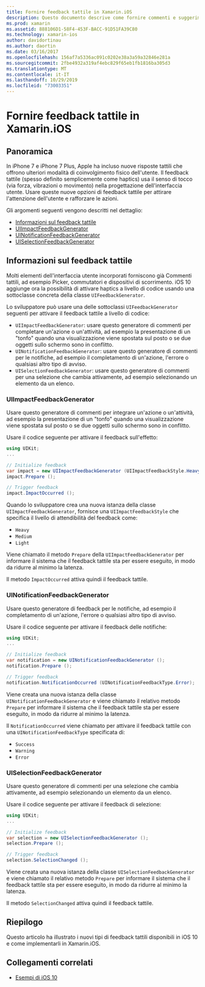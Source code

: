 ```yaml
---
title: Fornire feedback tattile in Xamarin.iOS
description: Questo documento descrive come fornire commenti e suggerimenti tattili in un'app Xamarin.iOS. Vengono illustrati UIImpactFeedbackGenerator, UINotificationFeedbackGenerator e UISelectionFeedbackGenerator.
ms.prod: xamarin
ms.assetid: 888106D1-58F4-453F-BACC-91D51FA39C80
ms.technology: xamarin-ios
author: davidortinau
ms.author: daortin
ms.date: 03/16/2017
ms.openlocfilehash: 156af7a5336ac091c0202e38a3a59a32846e281a
ms.sourcegitcommit: 2fbe4932a319af4ebc829f65eb1fb1816ba305d3
ms.translationtype: MT
ms.contentlocale: it-IT
ms.lasthandoff: 10/29/2019
ms.locfileid: "73003351"
---
```

# <a name="providing-haptic-feedback-in-xamarinios"></a>Fornire feedback tattile in Xamarin.iOS

<a name="Overview" />

## <a name="overview"></a>Panoramica

In iPhone 7 e iPhone 7 Plus, Apple ha incluso nuove risposte tattili che offrono ulteriori modalità di coinvolgimento fisico dell'utente. Il feedback tattile (spesso definito semplicemente come haptics) usa il senso di tocco (via forza, vibrazioni o movimento) nella progettazione dell'interfaccia utente. Usare queste nuove opzioni di feedback tattile per attirare l'attenzione dell'utente e rafforzare le azioni.

Gli argomenti seguenti vengono descritti nel dettaglio:

- [Informazioni sul feedback tattile](#About-Haptic-Feedback)
- [UIImpactFeedbackGenerator](#UIImpactFeedbackGenerator)
- [UINotificationFeedbackGenerator](#UINotificationFeedbackGenerator)
- [UISelectionFeedbackGenerator](#UISelectionFeedbackGenerator)

<a name="About-Haptic-Feedback" />

## <a name="about-haptic-feedback"></a>Informazioni sul feedback tattile

Molti elementi dell'interfaccia utente incorporati forniscono già Commenti tattili, ad esempio Picker, commutatori e dispositivi di scorrimento. iOS 10 aggiunge ora la possibilità di attivare haptics a livello di codice usando una sottoclasse concreta della classe `UIFeedbackGenerator`.

Lo sviluppatore può usare una delle sottoclassi `UIFeedbackGenerator` seguenti per attivare il feedback tattile a livello di codice:

- `UIImpactFeedbackGenerator`: usare questo generatore di commenti per completare un'azione o un'attività, ad esempio la presentazione di un "tonfo" quando una visualizzazione viene spostata sul posto o se due oggetti sullo schermo sono in conflitto.
- `UINotificationFeedbackGenerator`: usare questo generatore di commenti per le notifiche, ad esempio il completamento di un'azione, l'errore o qualsiasi altro tipo di avviso.
- `UISelectionFeedbackGenerator`: usare questo generatore di commenti per una selezione che cambia attivamente, ad esempio selezionando un elemento da un elenco.

<a name="UIImpactFeedbackGenerator" />

### <a name="uiimpactfeedbackgenerator"></a>UIImpactFeedbackGenerator

Usare questo generatore di commenti per integrare un'azione o un'attività, ad esempio la presentazione di un "tonfo" quando una visualizzazione viene spostata sul posto o se due oggetti sullo schermo sono in conflitto.

Usare il codice seguente per attivare il feedback sull'effetto:

```csharp
using UIKit;
...

// Initialize feedback
var impact = new UIImpactFeedbackGenerator (UIImpactFeedbackStyle.Heavy);
impact.Prepare ();

// Trigger feedback
impact.ImpactOccurred ();
```

Quando lo sviluppatore crea una nuova istanza della classe `UIImpactFeedbackGenerator`, fornisce una `UIImpactFeedbackStyle` che specifica il livello di attendibilità del feedback come:

- `Heavy`
- `Medium`
- `Light`

Viene chiamato il metodo `Prepare` della `UIImpactFeedbackGenerator` per informare il sistema che il feedback tattile sta per essere eseguito, in modo da ridurre al minimo la latenza.

Il metodo `ImpactOccurred` attiva quindi il feedback tattile.

<a name="UINotificationFeedbackGenerator" />

### <a name="uinotificationfeedbackgenerator"></a>UINotificationFeedbackGenerator

Usare questo generatore di feedback per le notifiche, ad esempio il completamento di un'azione, l'errore o qualsiasi altro tipo di avviso.

Usare il codice seguente per attivare il feedback delle notifiche:

```csharp
using UIKit;
...

// Initialize feedback
var notification = new UINotificationFeedbackGenerator ();
notification.Prepare ();

// Trigger feedback
notification.NotificationOccurred (UINotificationFeedbackType.Error);
```

Viene creata una nuova istanza della classe `UINotificationFeedbackGenerator` e viene chiamato il relativo metodo `Prepare` per informare il sistema che il feedback tattile sta per essere eseguito, in modo da ridurre al minimo la latenza.

Il `NotificationOccurred` viene chiamato per attivare il feedback tattile con una `UINotificationFeedbackType` specificata di:

- `Success`
- `Warning`
- `Error`

<a name="UISelectionFeedbackGenerator" />

### <a name="uiselectionfeedbackgenerator"></a>UISelectionFeedbackGenerator

Usare questo generatore di commenti per una selezione che cambia attivamente, ad esempio selezionando un elemento da un elenco.

Usare il codice seguente per attivare il feedback di selezione:

```csharp
using UIKit;
...

// Initialize feedback
var selection = new UISelectionFeedbackGenerator ();
selection.Prepare ();

// Trigger feedback
selection.SelectionChanged ();
```

Viene creata una nuova istanza della classe `UISelectionFeedbackGenerator` e viene chiamato il relativo metodo `Prepare` per informare il sistema che il feedback tattile sta per essere eseguito, in modo da ridurre al minimo la latenza.

Il metodo `SelectionChanged` attiva quindi il feedback tattile.

## <a name="summary"></a>Riepilogo

Questo articolo ha illustrato i nuovi tipi di feedback tattili disponibili in iOS 10 e come implementarli in Xamarin.iOS.

## <a name="related-links"></a>Collegamenti correlati

- [Esempi di iOS 10](https://docs.microsoft.com/samples/browse/?products=xamarin&term=Xamarin.iOS+iOS10)
